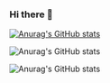 ### Hi there 👋 

<!--
**buiawpkgew1/buiawpkgew1** is a ✨ _special_ ✨ repository because its `README.md` (this file) appears on your GitHub profile.

Here are some ideas to get you started:

- 🔭 我目前正在学习...
- 🌱 我目前正在学习 ...
- 👯 我正在寻找合作的机会......。
- 🤔 我正在寻找帮助 ...
- 💬 向我询问有关 ...
- 📫 如何联系我：......。
- 😄 人称代词: ...
- ⚡ 有趣的事实: ...
-->
[![Anurag's GitHub stats](https://github-readme-stats.vercel.app/api?username=buiawpkgew1)](https://github.com/anuraghazra/github-readme-stats)

![Anurag's GitHub stats](https://github-readme-stats.vercel.app/api?username=buiawpkgew1&hide=contribs,prs)

![Anurag's GitHub stats](https://github-readme-stats.vercel.app/api?username=buiawpkgew1&count_private=true)
